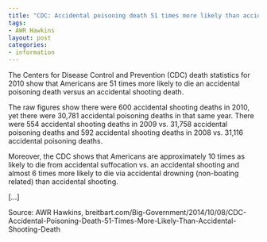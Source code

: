 ```yaml
---
title: "CDC: Accidental poisoning death 51 times more likely than accidental shooting death"
tags:
- AWR Hawkins
layout: post
categories:
- information
---
```


The Centers for Disease Control and Prevention (CDC) death statistics for 2010 show that Americans are 51 times more likely to die an accidental poisoning death versus an accidental shooting death.

The raw figures show there were 600 accidental shooting deaths in 2010, yet there were 30,781 accidental poisoning deaths in that same year. There were 554 accidental shooting deaths in 2009 vs. 31,758 accidental poisoning deaths and 592 accidental shooting deaths in 2008 vs. 31,116 accidental poisoning deaths.

Moreover, the CDC shows that Americans are approximately 10 times as likely to die from accidental suffocation vs. an accidental shooting and almost 6 times more likely to die via accidental drowning (non-boating related) than accidental shooting.

\[...\]

Source: AWR Hawkins, breitbart.com/Big-Government/2014/10/08/CDC-Accidental-Poisoning-Death-51-Times-More-Likely-Than-Accidental-Shooting-Death
